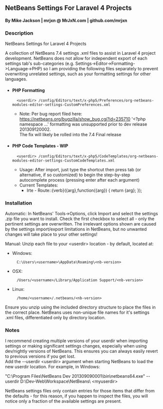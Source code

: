 ## NetBeans Settings For Laravel 4 Projects 
#### By Mike Jackson | mrjxn @ MrJxN.com | github.com/mrjxn
### Description

NetBeans Settings for Laravel 4 Projects

A collection of NetBeans 7.4 settings .xml files to assist in Laravel 4 project development. 
NetBeans does not allow for independent export of each settings tab's sub-categories (e.g. Settings->Editor->Formatting->Language->PHP) so I am providing the following files separately to prevent overwriting unrelated settings, such as your formatting settings for other languages.  
 
* #### PHP Formatting

        <userdir> /config/Editors/text/x-php5/Preferences/org-netbeans-modules-editor-settings-CustomPreferences.xml
    * Note: Per bug report filed here: https://netbeans.org/bugzilla/show_bug.cgi?id=235710 '<?php namespace ...' formatting was unsupported prior to dev release 201309120002.  
The fix will likely be rolled into the 7.4 Final release

* #### PHP Code Templates - WIP

        <userdir> /config/Editors/text/x-php5/CodeTemplates/org-netbeans-modules-editor-settings-CustomCodeTemplates.xml
    * Usage: After import, just type the shortcut then press tab (or alternative, if so customized) to begin the step-by-step autocomplete process (pressing enter after each argument) 
    * Current Templates:
        * lrte - Route::{verb}({arg},function({arg}) { return {arg}; });

### Installation

Automatic:  In NetBeans' Tools->Options, click Import and select the settings .zip file you want to install. Check the first checkbox to select all - 
only the pertinent settings are overwritten. The irrelevant options shown are caused by the settings import/export limitations in NetBeans, 
but no unwanted changes will take place to your other settings!

Manual:  Unzip each file to your \<userdir> location - by default, located at:

* Windows: 
    
        C:\Users\<username>\AppData\Roaming\<nb-version>

* OSX:  

        /Users/<username>/Library/Application Support/<nb-version>

* Linux: 

        /home/<username>/.netbeans/<nb-version>

Ensure you unzip using the included directory structure to place the files in the correct place. 
NetBeans uses non-unique file names for it's settings .xml files, differentiated only by directory location.

### Notes

I recommend creating multiple versions of your userdir when importing settings or making significant settings changes, 
especially when using dev/nightly versions of NetBeans. This ensures you can always easily revert to previous versions if you get lost.  
Add the --userdir \<userdir> argument when starting NetBeans to load the new userdir location.  For example, in Windows:

"C:\Program Files\NetBeans Dev 201309090001\bin\netbeans64.exe" --userdir D:\Dev-Web\Workspace\NetBeans\ \<myuserdir>

NetBeans settings files only contain entries for those items that differ from the defaults - 
for this reason, if you happen to inspect the files, you will notice only a fraction of the available settings are present.
